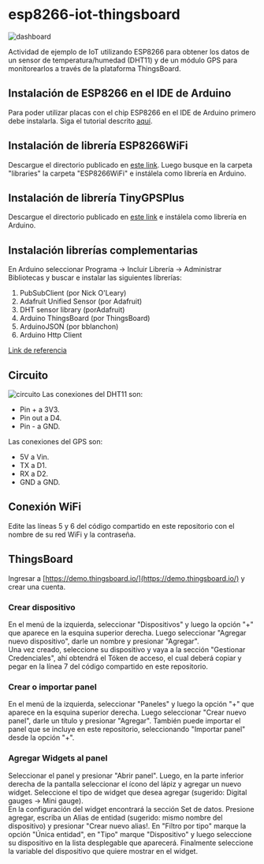 # esp8266-iot-thingsboard
![dashboard](../main/img/dashboard.png)

Actividad de ejemplo de IoT utilizando ESP8266 para obtener los datos de un sensor de temperatura/humedad (DHT11) y de un módulo GPS para monitorearlos a través de la plataforma ThingsBoard.

## Instalación de ESP8266 en el IDE de Arduino
Para poder utilizar placas con el chip ESP8266 en el IDE de Arduino primero debe instalarla. Siga el tutorial descrito [aquí](https://randomnerdtutorials.com/how-to-install-esp8266-board-arduino-ide/).

## Instalación de librería ESP8266WiFi
Descargue el directorio publicado en [este link](https://github.com/esp8266/Arduino). Luego busque en la carpeta "libraries" la carpeta "ESP8266WiFi" e instálela como librería en Arduino. 

## Instalación de librería TinyGPSPlus
Descargue el directorio publicado en [este link](https://github.com/mikalhart/TinyGPSPlus) e instálela como librería en Arduino. 

## Instalación librerías complementarias
En Arduino seleccionar Programa -> Incluir Librería -> Administrar Bibliotecas y buscar e instalar las siguientes librerías:
1. PubSubClient (por Nick O'Leary)
2. Adafruit Unified Sensor (por Adafruit)
3. DHT sensor library (porAdafruit)
4. Arduino ThingsBoard (por ThingsBoard)
5. ArduinoJSON (por bblanchon)
6. Arduino Http Client

[Link de referencia](https://thingsboard.io/docs/samples/esp8266/temperature/) 

## Circuito
![circuito](../main/img/circuito.JPG)
Las conexiones del DHT11 son:
- Pin + a 3V3.
- Pin out a D4.
- Pin - a GND.
  
Las conexiones del GPS son:
- 5V a Vin.
- TX a D1.
- RX a D2.
- GND a GND.  

## Conexión WiFi
Edite las líneas 5 y 6 del código compartido en este repositorio con el nombre de su red WiFi y la contraseña.

## ThingsBoard
Ingresar a [https://demo.thingsboard.io/](https://demo.thingsboard.io/) y crear una cuenta.
### Crear dispositivo
En el menú de la izquierda, seleccionar "Dispositivos" y luego la opción "+" que aparece en la esquina superior derecha. Luego seleccionar "Agregar nuevo dispositivo", darle un nombre y presionar "Agregar".\
Una vez creado, seleccione su dispositivo y vaya a la sección "Gestionar Credenciales", ahí obtendrá el Tóken de acceso, el cual deberá copiar y pegar en la línea 7 del código compartido en este repositorio.
### Crear o importar panel
En el menú de la izquierda, seleccionar "Paneles" y luego la opción "+" que aparece en la esquina superior derecha. Luego seleccionar "Crear nuevo panel", darle un título y presionar "Agregar". También puede importar el panel que se incluye en este repositorio, seleccionando "Importar panel" desde la opción "+".
### Agregar Widgets al panel
Seleccionar el panel y presionar "Abrir panel". Luego, en la parte inferior derecha de la pantalla seleccionar el ícono del lápiz y agregar un nuevo widget. Seleccione el tipo de widget que desea agregar (sugerido: Digital gauges -> Mini gauge).\
En la configuración del widget encontrará la sección Set de datos. Presione agregar, escriba un Alias de entidad (sugerido: mismo nombre del dispositivo) y presionar "Crear nuevo alias!. En "Filtro por tipo" marque la opción "Única entidad", en "Tipo" marque "Dispositivo" y luego seleccione su dispositivo en la lista desplegable que aparecerá. Finalmente seleccione la variable del dispositivo que quiere mostrar en el widget.